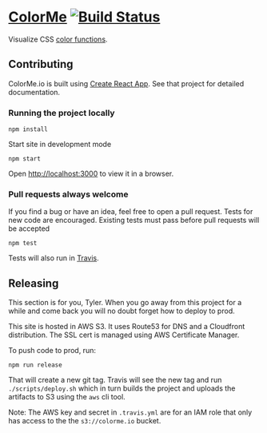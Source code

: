 # [ColorMe](https://colorme.io) [![Build Status](https://travis-ci.org/tylergaw/colorme.svg)](https://travis-ci.org/tylergaw/colorme)

Visualize CSS [color functions](https://drafts.csswg.org/css-color/#modifying-colors).

## Contributing

ColorMe.io is built using [Create React App](https://github.com/facebookincubator/create-react-app). See that project for detailed documentation.

### Running the project locally

```
npm install
```

Start site in development mode

```
npm start
```

Open [http://localhost:3000](http://localhost:3000) to view it in a browser.

### Pull requests always welcome

If you find a bug or have an idea, feel free to open a pull request. Tests for new code are encouraged. Existing tests must pass before pull requests will be accepted

```
npm test
```

Tests will also run in [Travis](https://travis-ci.org/tylergaw/colorme).

## Releasing

This section is for you, Tyler. When you go away from this project for a while and come back you will no doubt forget how to deploy to prod.

This site is hosted in AWS S3. It uses Route53 for DNS and a Cloudfront distribution. The SSL cert is managed using AWS Certificate Manager.

To push code to prod, run:

```
npm run release
```

That will create a new git tag. Travis will see the new tag and run `./scripts/deploy.sh` which in turn builds the project and uploads the artifacts to S3 using the `aws` cli tool.

Note: The AWS key and secret in `.travis.yml` are for an IAM role that only has access to the the `s3://colorme.io` bucket.
